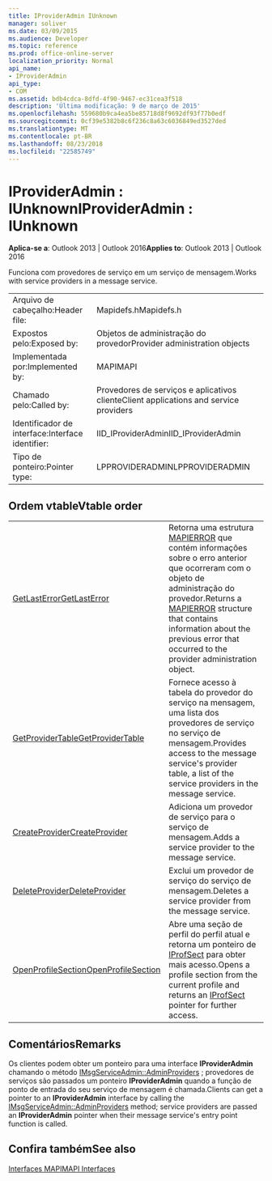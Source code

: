 ```yaml
---
title: IProviderAdmin IUnknown
manager: soliver
ms.date: 03/09/2015
ms.audience: Developer
ms.topic: reference
ms.prod: office-online-server
localization_priority: Normal
api_name:
- IProviderAdmin
api_type:
- COM
ms.assetid: bdb4cdca-8dfd-4f90-9467-ec31cea3f518
description: 'Última modificação: 9 de março de 2015'
ms.openlocfilehash: 559680b9ca4ea5be85718d8f9692df93f77b0edf
ms.sourcegitcommit: 0cf39e5382b8c6f236c8a63c6036849ed3527ded
ms.translationtype: MT
ms.contentlocale: pt-BR
ms.lasthandoff: 08/23/2018
ms.locfileid: "22585749"
---
```

# <a name="iprovideradmin--iunknown"></a><span data-ttu-id="474ea-103">IProviderAdmin : IUnknown</span><span class="sxs-lookup"><span data-stu-id="474ea-103">IProviderAdmin : IUnknown</span></span>

  
  
<span data-ttu-id="474ea-104">**Aplica-se a**: Outlook 2013 | Outlook 2016</span><span class="sxs-lookup"><span data-stu-id="474ea-104">**Applies to**: Outlook 2013 | Outlook 2016</span></span> 
  
<span data-ttu-id="474ea-105">Funciona com provedores de serviço em um serviço de mensagem.</span><span class="sxs-lookup"><span data-stu-id="474ea-105">Works with service providers in a message service.</span></span> 
  
|||
|:-----|:-----|
|<span data-ttu-id="474ea-106">Arquivo de cabeçalho:</span><span class="sxs-lookup"><span data-stu-id="474ea-106">Header file:</span></span>  <br/> |<span data-ttu-id="474ea-107">Mapidefs.h</span><span class="sxs-lookup"><span data-stu-id="474ea-107">Mapidefs.h</span></span>  <br/> |
|<span data-ttu-id="474ea-108">Expostos pelo:</span><span class="sxs-lookup"><span data-stu-id="474ea-108">Exposed by:</span></span>  <br/> |<span data-ttu-id="474ea-109">Objetos de administração do provedor</span><span class="sxs-lookup"><span data-stu-id="474ea-109">Provider administration objects</span></span>  <br/> |
|<span data-ttu-id="474ea-110">Implementada por:</span><span class="sxs-lookup"><span data-stu-id="474ea-110">Implemented by:</span></span>  <br/> |<span data-ttu-id="474ea-111">MAPI</span><span class="sxs-lookup"><span data-stu-id="474ea-111">MAPI</span></span>  <br/> |
|<span data-ttu-id="474ea-112">Chamado pelo:</span><span class="sxs-lookup"><span data-stu-id="474ea-112">Called by:</span></span>  <br/> |<span data-ttu-id="474ea-113">Provedores de serviços e aplicativos cliente</span><span class="sxs-lookup"><span data-stu-id="474ea-113">Client applications and service providers</span></span>  <br/> |
|<span data-ttu-id="474ea-114">Identificador de interface:</span><span class="sxs-lookup"><span data-stu-id="474ea-114">Interface identifier:</span></span>  <br/> |<span data-ttu-id="474ea-115">IID_IProviderAdmin</span><span class="sxs-lookup"><span data-stu-id="474ea-115">IID_IProviderAdmin</span></span>  <br/> |
|<span data-ttu-id="474ea-116">Tipo de ponteiro:</span><span class="sxs-lookup"><span data-stu-id="474ea-116">Pointer type:</span></span>  <br/> |<span data-ttu-id="474ea-117">LPPROVIDERADMIN</span><span class="sxs-lookup"><span data-stu-id="474ea-117">LPPROVIDERADMIN</span></span>  <br/> |
   
## <a name="vtable-order"></a><span data-ttu-id="474ea-118">Ordem vtable</span><span class="sxs-lookup"><span data-stu-id="474ea-118">Vtable order</span></span>

|||
|:-----|:-----|
|[<span data-ttu-id="474ea-119">GetLastError</span><span class="sxs-lookup"><span data-stu-id="474ea-119">GetLastError</span></span>](iprovideradmin-getlasterror.md) <br/> |<span data-ttu-id="474ea-120">Retorna uma estrutura [MAPIERROR](mapierror.md) que contém informações sobre o erro anterior que ocorreram com o objeto de administração do provedor.</span><span class="sxs-lookup"><span data-stu-id="474ea-120">Returns a [MAPIERROR](mapierror.md) structure that contains information about the previous error that occurred to the provider administration object.</span></span>  <br/> |
|[<span data-ttu-id="474ea-121">GetProviderTable</span><span class="sxs-lookup"><span data-stu-id="474ea-121">GetProviderTable</span></span>](iprovideradmin-getprovidertable.md) <br/> |<span data-ttu-id="474ea-122">Fornece acesso à tabela do provedor do serviço na mensagem, uma lista dos provedores de serviço no serviço de mensagem.</span><span class="sxs-lookup"><span data-stu-id="474ea-122">Provides access to the message service's provider table, a list of the service providers in the message service.</span></span>  <br/> |
|[<span data-ttu-id="474ea-123">CreateProvider</span><span class="sxs-lookup"><span data-stu-id="474ea-123">CreateProvider</span></span>](iprovideradmin-createprovider.md) <br/> |<span data-ttu-id="474ea-124">Adiciona um provedor de serviço para o serviço de mensagem.</span><span class="sxs-lookup"><span data-stu-id="474ea-124">Adds a service provider to the message service.</span></span>  <br/> |
|[<span data-ttu-id="474ea-125">DeleteProvider</span><span class="sxs-lookup"><span data-stu-id="474ea-125">DeleteProvider</span></span>](iprovideradmin-deleteprovider.md) <br/> |<span data-ttu-id="474ea-126">Exclui um provedor de serviço do serviço de mensagem.</span><span class="sxs-lookup"><span data-stu-id="474ea-126">Deletes a service provider from the message service.</span></span>  <br/> |
|[<span data-ttu-id="474ea-127">OpenProfileSection</span><span class="sxs-lookup"><span data-stu-id="474ea-127">OpenProfileSection</span></span>](iprovideradmin-openprofilesection.md) <br/> |<span data-ttu-id="474ea-128">Abre uma seção de perfil do perfil atual e retorna um ponteiro de [IProfSect](iprofsectimapiprop.md) para obter mais acesso.</span><span class="sxs-lookup"><span data-stu-id="474ea-128">Opens a profile section from the current profile and returns an [IProfSect](iprofsectimapiprop.md) pointer for further access.</span></span>  <br/> |
   
## <a name="remarks"></a><span data-ttu-id="474ea-129">Comentários</span><span class="sxs-lookup"><span data-stu-id="474ea-129">Remarks</span></span>

<span data-ttu-id="474ea-130">Os clientes podem obter um ponteiro para uma interface **IProviderAdmin** chamando o método [IMsgServiceAdmin::AdminProviders](imsgserviceadmin-adminproviders.md) ; provedores de serviços são passados um ponteiro **IProviderAdmin** quando a função de ponto de entrada do seu serviço de mensagem é chamada.</span><span class="sxs-lookup"><span data-stu-id="474ea-130">Clients can get a pointer to an **IProviderAdmin** interface by calling the [IMsgServiceAdmin::AdminProviders](imsgserviceadmin-adminproviders.md) method; service providers are passed an **IProviderAdmin** pointer when their message service's entry point function is called.</span></span> 
  
## <a name="see-also"></a><span data-ttu-id="474ea-131">Confira também</span><span class="sxs-lookup"><span data-stu-id="474ea-131">See also</span></span>



[<span data-ttu-id="474ea-132">Interfaces MAPI</span><span class="sxs-lookup"><span data-stu-id="474ea-132">MAPI Interfaces</span></span>](mapi-interfaces.md)

